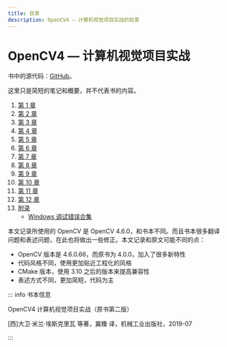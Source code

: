 ```yaml
---
title: 目录
description: OpenCV4 — 计算机视觉项目实战的目录
---
```


# OpenCV4 — 计算机视觉项目实战

书中的源代码：[GitHub](https://github.com/PacktPublishing/Learn-OpenCV-4-By-Building-Projects-Second-Edition)。

这里只是简短的笔记和概要，并不代表书的内容。

1. [第 1 章](./chapter01/)
2. [第 2 章](./chapter02/)
3. [第 3 章](./chapter03/)
4. [第 4 章](./chapter04/)
5. [第 5 章](./chapter05/)
6. [第 6 章](./chapter06/)
7. [第 7 章](./chapter07/)
8. [第 8 章](./chapter08/)
9. [第 9 章](./chapter09/)
10. [第 10 章](./chapter10/)
11. [第 11 章](./chapter11/)
12. [第 12 章](./chapter12/)
13. [附录](./appendix/)
    - [Windows 调试错误合集](./appendix/windows-errors.md)

本文记录所使用的 OpenCV 是 OpenCV 4.6.0，和书本不同。而且书本很多翻译问题和表述问题，在此也将做出一些修正。本文记录和原文可能不同的点：
- OpenCV 版本是 4.6.0.66，而原书为 4.0.0，加入了很多新特性
- 代码风格不同，使用更加贴近工程化的风格
- CMake 版本，使用 3.10 之后的版本来提高兼容性
- 表述方式不同，更加简短，代码为主

::: info 书本信息

OpenCV4 计算机视觉项目实战（原书第二版）

[西]大卫·米兰·埃斯克里瓦 等著，冀臻 译，机械工业出版社，2019-07

:::
